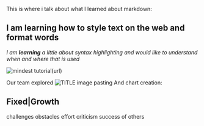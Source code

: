 This is where i talk about what I learned about markdown:
## I am learning how to style text on the web and format words

*I am **learning** a little about syntax highlighting and would like to understand when and where that is used*


![mindest tutorial](/https://images.app.goo.gl/KL1McH3K3H8MyxtJ7)(url)
  
  Our team explored
  ![TITLE](URL) image pasting
  And chart creation:
  
  Fixed|Growth
  ----
  challenges
  obstacles 
  effort 
  criticism
  success of others
  
